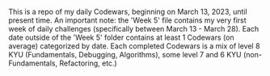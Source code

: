 This is a repo of my daily Codewars, beginning on March 13, 2023, until present time. An important note: the 'Week 5' file contains my very first week of daily challenges (specifically between March 13 - March 28). Each date outside of the 'Week 5' folder contains at least 1 Codewars (on average) categorized by date. Each completed Codewars is a mix of level 8 KYU (Fundamentals, Debugging, Algorithms), some level 7 and 6 KYU (non-Fundamentals, Refactoring, etc.)
